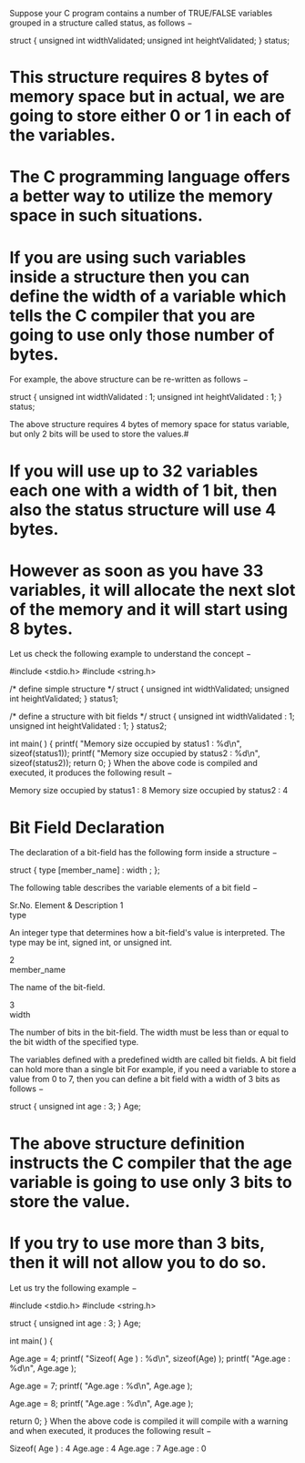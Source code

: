 Suppose your C program contains a number of TRUE/FALSE variables grouped in a structure called status, as follows −

struct {
   unsigned int widthValidated;
   unsigned int heightValidated;
} status;

# This structure requires 8 bytes of memory space but in actual, we are going to store either 0 or 1 in each of the variables. 
# The C programming language offers a better way to utilize the memory space in such situations.

# If you are using such variables inside a structure then you can define the width of a variable which tells the C compiler that you are going to use only those number of bytes.

For example, the above structure can be re-written as follows −

struct {
   unsigned int widthValidated : 1;
   unsigned int heightValidated : 1;
} status;

The above structure requires 4 bytes of memory space for status variable, but only 2 bits will be used to store the values.# 

# If you will use up to 32 variables each one with a width of 1 bit, then also the status structure will use 4 bytes.
# However as soon as you have 33 variables, it will allocate the next slot of the memory and it will start using 8 bytes. 

Let us check the following example to understand the concept −


#include <stdio.h>
#include <string.h>

/* define simple structure */
struct {
   unsigned int widthValidated;
   unsigned int heightValidated;
} status1;

/* define a structure with bit fields */
struct {
   unsigned int widthValidated : 1;
   unsigned int heightValidated : 1;
} status2;
 
int main( ) {
   printf( "Memory size occupied by status1 : %d\n", sizeof(status1));
   printf( "Memory size occupied by status2 : %d\n", sizeof(status2));
   return 0;
}
When the above code is compiled and executed, it produces the following result −

Memory size occupied by status1 : 8
Memory size occupied by status2 : 4


# Bit Field Declaration

The declaration of a bit-field has the following form inside a structure −

struct {
   type [member_name] : width ;
};

The following table describes the variable elements of a bit field −

Sr.No.	Element & Description
1	
type

An integer type that determines how a bit-field's value is interpreted.
The type may be int, signed int, or unsigned int.

2	
member_name

The name of the bit-field.

3	
width

The number of bits in the bit-field. The width must be less than or equal to the bit width of the specified type.

The variables defined with a predefined width are called bit fields.
A bit field can hold more than a single bit
For example, if you need a variable to store a value from 0 to 7, then you can define a bit field with a width of 3 bits as follows −

struct {
   unsigned int age : 3;
} Age;

 
# The above structure definition instructs the C compiler that the age variable is going to use only 3 bits to store the value.
# If you try to use more than 3 bits, then it will not allow you to do so.

Let us try the following example −

#include <stdio.h>
#include <string.h>

struct {
   unsigned int age : 3;
} Age;

int main( ) {

   Age.age = 4;
   printf( "Sizeof( Age ) : %d\n", sizeof(Age) );
   printf( "Age.age : %d\n", Age.age );

   Age.age = 7;
   printf( "Age.age : %d\n", Age.age );

   Age.age = 8;
   printf( "Age.age : %d\n", Age.age );

   return 0;
}
When the above code is compiled it will compile with a warning and when executed, it produces the following result −

Sizeof( Age ) : 4
Age.age : 4
Age.age : 7
Age.age : 0
